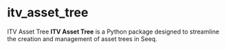 # itv_asset_tree
ITV Asset Tree  **ITV Asset Tree** is a Python package designed to streamline the creation and management of asset trees in Seeq. 
